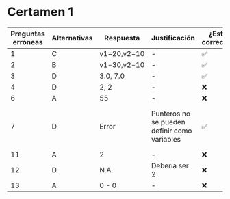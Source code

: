 # Certamen 1

| Preguntas erróneas | Alternativas | Respuesta | Justificación | ¿Está correcta? | Alternativa Correcta | Respuesta Correcta |
|--------------------|--------------|-----------|---------------|-----------------|----------------------|--------------------|
| 1 | C | v1=20,v2=10 | - |✅| C | - |
| 2 | B | v1=30,v2=10 | - |✅| B | - |
| 3 | D | 3.0, 7.0 | - |✅| D | - |
| 4 | D | 2, 2 | - |❌| C | 4, 2 |
| 6 | A | 55 | - |❌| C | 20 |
| 7 | D | Error | Punteros no se pueden definir como variables |✅| D | zsh: segmentation fault (core dumped)  ./output/7 |
| 11 | A | 2 | - |❌| C | 16 |
| 12 | D | N.A. | Debería ser 2 |❌| B | 16 |
| 13 | A | 0 - 0 | - |❌| B | 5 - 5 |

